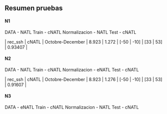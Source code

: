 ## Resumen pruebas

#### N1
DATA - NATL
Train - cNATL
Normalizacion - NATL
Test - cNATL

| rec_ssh    | cNATL    | Octobre-December | 8.923 | 1.272 | [-50 | -10] | [33 | 53] | 0.93407 |

#### N2
DATA - NATL
Train - cNATL
Normalizacion - eNATL
Test - cNATL

| rec_ssh    | cNATL    | Octobre-December | 8.923 | 1.276 | [-50 | -10] | [33 | 53] | 0.91607 |

#### N3
DATA - eNATL
Train - cNATL
Normalizacion - NATL
Test - cNATL
